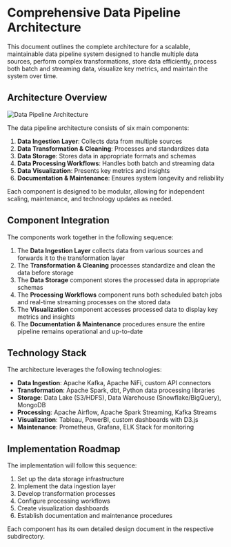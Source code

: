# Comprehensive Data Pipeline Architecture

This document outlines the complete architecture for a scalable, maintainable data pipeline system designed to handle multiple data sources, perform complex transformations, store data efficiently, process both batch and streaming data, visualize key metrics, and maintain the system over time.

## Architecture Overview

![Data Pipeline Architecture](./documentation/architecture_diagram.png)

The data pipeline architecture consists of six main components:

1. **Data Ingestion Layer**: Collects data from multiple sources
2. **Data Transformation & Cleaning**: Processes and standardizes data
3. **Data Storage**: Stores data in appropriate formats and schemas
4. **Data Processing Workflows**: Handles both batch and streaming data
5. **Data Visualization**: Presents key metrics and insights
6. **Documentation & Maintenance**: Ensures system longevity and reliability

Each component is designed to be modular, allowing for independent scaling, maintenance, and technology updates as needed.

## Component Integration

The components work together in the following sequence:

1. The **Data Ingestion Layer** collects data from various sources and forwards it to the transformation layer
2. The **Transformation & Cleaning** processes standardize and clean the data before storage
3. The **Data Storage** component stores the processed data in appropriate schemas
4. The **Processing Workflows** component runs both scheduled batch jobs and real-time streaming processes on the stored data
5. The **Visualization** component accesses processed data to display key metrics and insights
6. The **Documentation & Maintenance** procedures ensure the entire pipeline remains operational and up-to-date

## Technology Stack

The architecture leverages the following technologies:

- **Data Ingestion**: Apache Kafka, Apache NiFi, custom API connectors
- **Transformation**: Apache Spark, dbt, Python data processing libraries
- **Storage**: Data Lake (S3/HDFS), Data Warehouse (Snowflake/BigQuery), MongoDB
- **Processing**: Apache Airflow, Apache Spark Streaming, Kafka Streams
- **Visualization**: Tableau, PowerBI, custom dashboards with D3.js
- **Maintenance**: Prometheus, Grafana, ELK Stack for monitoring

## Implementation Roadmap

The implementation will follow this sequence:

1. Set up the data storage infrastructure
2. Implement the data ingestion layer
3. Develop transformation processes
4. Configure processing workflows
5. Create visualization dashboards
6. Establish documentation and maintenance procedures

Each component has its own detailed design document in the respective subdirectory.

